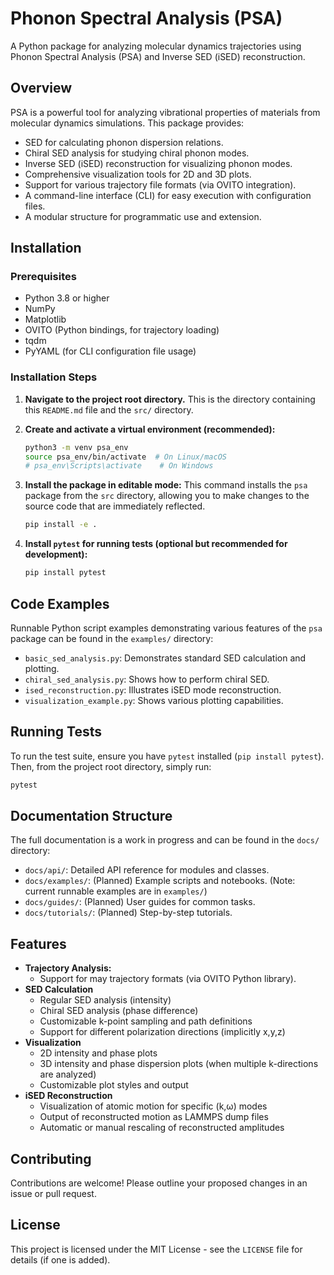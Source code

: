 # Phonon Spectral Analysis (PSA)

A Python package for analyzing molecular dynamics trajectories using Phonon Spectral Analysis (PSA) and Inverse SED (iSED) reconstruction.

## Overview

PSA is a powerful tool for analyzing vibrational properties of materials from molecular dynamics simulations. This package provides:

- SED for calculating phonon dispersion relations.
- Chiral SED analysis for studying chiral phonon modes.
- Inverse SED (iSED) reconstruction for visualizing phonon modes.
- Comprehensive visualization tools for 2D and 3D plots.
- Support for various trajectory file formats (via OVITO integration).
- A command-line interface (CLI) for easy execution with configuration files.
- A modular structure for programmatic use and extension.

## Installation

### Prerequisites

- Python 3.8 or higher
- NumPy
- Matplotlib
- OVITO (Python bindings, for trajectory loading)
- tqdm
- PyYAML (for CLI configuration file usage)

### Installation Steps

1.  **Navigate to the project root directory.**
    This is the directory containing this `README.md` file and the `src/` directory.

2.  **Create and activate a virtual environment (recommended):**
    ```bash
    python3 -m venv psa_env
    source psa_env/bin/activate  # On Linux/macOS
    # psa_env\Scripts\activate    # On Windows
    ```

3.  **Install the package in editable mode:**
    This command installs the `psa` package from the `src` directory, allowing you to make changes to the source code that are immediately reflected.
    ```bash
    pip install -e .
    ```

4.  **Install `pytest` for running tests (optional but recommended for development):**
    ```bash
    pip install pytest
    ```


## Code Examples

Runnable Python script examples demonstrating various features of the `psa` package can be found in the `examples/` directory:

-   `basic_sed_analysis.py`: Demonstrates standard SED calculation and plotting.
-   `chiral_sed_analysis.py`: Shows how to perform chiral SED.
-   `ised_reconstruction.py`: Illustrates iSED mode reconstruction.
-   `visualization_example.py`: Shows various plotting capabilities.


## Running Tests

To run the test suite, ensure you have `pytest` installed (`pip install pytest`). Then, from the project root directory, simply run:

```bash
pytest
```

## Documentation Structure

The full documentation is a work in progress and can be found in the `docs/` directory:

-   `docs/api/`: Detailed API reference for modules and classes.
-   `docs/examples/`: (Planned) Example scripts and notebooks. (Note: current runnable examples are in `examples/`)
-   `docs/guides/`: (Planned) User guides for common tasks.
-   `docs/tutorials/`: (Planned) Step-by-step tutorials.

## Features

-   **Trajectory Analysis:**
    -   Support for may trajectory formats (via OVITO Python library).
-   **SED Calculation**
    -   Regular SED analysis (intensity)
    -   Chiral SED analysis (phase difference)
    -   Customizable k-point sampling and path definitions
    -   Support for different polarization directions (implicitly x,y,z)
-   **Visualization**
    -   2D intensity and phase plots
    -   3D intensity and phase dispersion plots (when multiple k-directions are analyzed)
    -   Customizable plot styles and output
-   **iSED Reconstruction**
    -   Visualization of atomic motion for specific (k,ω) modes
    -   Output of reconstructed motion as LAMMPS dump files
    -   Automatic or manual rescaling of reconstructed amplitudes

## Contributing

Contributions are welcome! Please outline your proposed changes in an issue or pull request.

## License

This project is licensed under the MIT License - see the `LICENSE` file for details (if one is added). 
